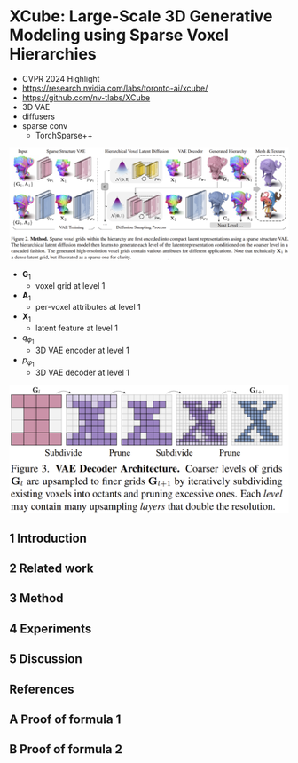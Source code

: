 # XCube: Large-Scale 3D Generative Modeling using Sparse Voxel Hierarchies

- CVPR 2024 Highlight
- https://research.nvidia.com/labs/toronto-ai/xcube/
- https://github.com/nv-tlabs/XCube
- 3D VAE
- diffusers
- sparse conv
  - TorchSparse++

![image-20250405235302681](./assets/image-20250405235302681.png)

- $\mathbf{G}_1$
  - voxel grid at level 1
- $\mathbf{A}_1$
  - per-voxel attributes at level 1
- $\mathbf{X}_1$
  - latent feature at level 1
- $q_{\phi_1}$
  - 3D VAE encoder at level 1
- $p_{\varphi_1}$
  - 3D VAE decoder at level 1

<img src="./assets/image-20250406000124860.png" alt="image-20250406000124860" style="zoom:50%;" />

## 1 Introduction

## 2 Related work

## 3 Method

## 4 Experiments

## 5 Discussion

## References

## A Proof of formula 1

## B Proof of formula 2
